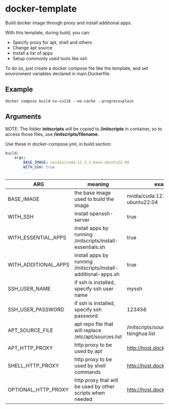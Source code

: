 # docker-template
Build docker image through proxy and install additional apps.

With this template, during build, you can:
- Specify proxy for apt, shell and others
- Change apt source
- Install a list of apps
- Setup commonly used tools like ssh

To do so, just create a docker compose file like the template, and set environment variables declared in main.Dockerfile.

## Example

```Shell
docker compose build nv-cu118 --no-cache --progress=plain
```

## Arguments

NOTE: The folder **initscripts** will be copied to **/initscripts** in container, so to access those files, use **/initscripts/filename**.

Use these in docker-compose.yml, in build section:

```yaml
build:
    args:
        BASE_IMAGE: nvidia/cuda:12.3.2-base-ubuntu22.04
        WITH_SSH: true
        ...
```

| ARG                  | meaning                                                        | example                             |
|----------------------|----------------------------------------------------------------|-------------------------------------|
| BASE_IMAGE           | the base image used to build the image                         | nvidia/cuda:12.3.2-base-ubuntu22.04 |
| WITH_SSH             | install openssh-server                                         | true                                |
| WITH_ESSENTIAL_APPS  | install apps by running /initscripts/install-essentials.sh      | true                                |
| WITH_ADDITIONAL_APPS | install apps by running /initscripts/install-additional-apps.sh | true                                |
| SSH_USER_NAME        | if ssh is installed, specify ssh user name                     | myssh                               |
| SSH_USER_PASSWORD    | if ssh is installed, specify ssh password                      | 123456                              |
| APT_SOURCE_FILE      | apt repo file that will replace /etc/apt/sources.list          | /initscripts/sources-tsinghua.list  |
| APT_HTTP_PROXY       | http proxy to be used by apt                                   | http://host.docker.internal:7890    |
| SHELL_HTTP_PROXY     | http proxy to be used by shell commands                        | http://host.docker.internal:7890    |
| OPTIONAL_HTTP_PROXY  | http proxy that will be used by other scripts when needed      | http://host.docker.internal:7890    |
